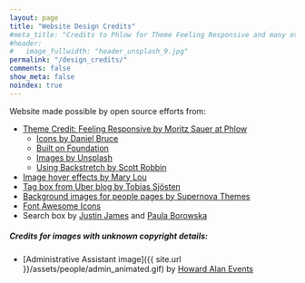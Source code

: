 ```yaml
---
layout: page
title: "Website Design Credits"
#meta_title: "Credits to Phlow for Theme Feeling Responsive and many others"
#header:
#   image_fullwidth: "header_unsplash_9.jpg"
permalink: "/design_credits/"
comments: false
show_meta: false
noindex: true
---
```


<i class="fa fa-thumbs-o-up fa-2x"></i> Website made possible by open source efforts from:

*   [Theme Credit: Feeling Responsive by Moritz Sauer at Phlow](http://phlow.github.io/feeling-responsive/)
    *   [Icons by Daniel Bruce](http://entypo.com/)
    *   [Built on Foundation](http://foundation.zurb.com/)
    *   [Images by Unsplash](http://unsplash.com/)
    *   [Using Backstretch by Scott Robbin](http://srobbin.com/jquery-plugins/backstretch/)
*   [Image hover effects by Mary Lou](http://tympanus.net/codrops/2012/08/08/circle-hover-effects-with-css-transitions/)
*   [Tag box from Uber blog by Tobias Sjösten](https://github.com/tobiassjosten/tobiassjosten.github.io)
*   [Background images for people pages by Supernova Themes](http://supernovathemes.com/55-small-lite-background-images-for-website-you-can-repeat/)
*   [Font Awesome Icons](http://fortawesome.github.io/Font-Awesome/icons/)
*   Search box by [Justin James](https://github.com/digitaldrummerj) and [Paula Borowska](http://webdesign.tutsplus.com/tutorials/css-experiments-with-a-search-form-input-and-button--cms-22069)


##### Credits for images with unknown copyright details:

*   [Administrative Assistant image]({{ site.url }}/assets/people/admin_animated.gif) by [Howard Alan Events](https://theartfestival.wordpress.com/2012/04/25/administrative-professionals-day/)
